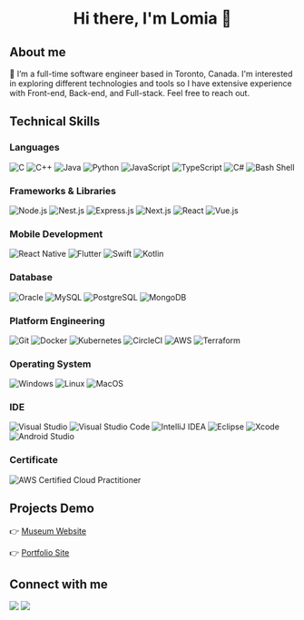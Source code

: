 <h1 align="center"> Hi there, I'm Lomia 👋 </h1>

## About me
<p> 👀 I’m a full-time software engineer based in Toronto, Canada. I'm interested in exploring different technologies and tools so I have extensive experience with Front-end, Back-end, and Full-stack. Feel free to reach out. </p>



## Technical Skills

### Languages
![C](https://img.shields.io/badge/-C-A8B9CC?style=flat&logo=C&logoColor=white)
![C++](https://img.shields.io/badge/-C++-00599C?style=flat&logo=C%2B%2B&logoColor=white)
![Java](https://img.shields.io/badge/-Java-007396?style=flat&logo=Java&logoColor=white)
![Python](https://img.shields.io/badge/-Python-3776AB?style=flat&logo=Python&logoColor=white)
![JavaScript](https://img.shields.io/badge/-JavaScript-F7DF1E?style=flat&logo=JavaScript&logoColor=black)
![TypeScript](https://img.shields.io/badge/-TypeScript-3178C6?style=flat&logo=TypeScript&logoColor=white)
![C#](https://img.shields.io/badge/-C%23-239120?style=flat&logo=C-Sharp&logoColor=white)
![Bash Shell](https://img.shields.io/badge/-Bash-4EAA25?style=flat&logo=GNU-Bash&logoColor=white)

### Frameworks & Libraries
![Node.js](https://img.shields.io/badge/-Node.js-339933?style=flat&logo=Node.js&logoColor=white)
![Nest.js](https://img.shields.io/badge/-Nest.js-red?style=flat&logo=NestJS&logoColor=white)
![Express.js](https://img.shields.io/badge/-Express.js-000000?style=flat&logo=Express&logoColor=white)
![Next.js](https://img.shields.io/badge/-Next.js-000000?style=flat&logo=Next.js&logoColor=white)
![React](https://img.shields.io/badge/-React-61DAFB?style=flat&logo=React&logoColor=white)
![Vue.js](https://img.shields.io/badge/-Vue.js-4FC08D?style=flat&logo=Vue.js&logoColor=white)

### Mobile Development
![React Native](https://img.shields.io/badge/-React%20Native-61DAFB?style=flat&logo=React&logoColor=white)
![Flutter](https://img.shields.io/badge/-Flutter-02569B?style=flat&logo=Flutter&logoColor=white)
![Swift](https://img.shields.io/badge/-Swift-FA7343?style=flat&logo=Swift&logoColor=white)
![Kotlin](https://img.shields.io/badge/-Kotlin-0095D5?style=flat&logo=Kotlin&logoColor=white)

### Database
![Oracle](https://img.shields.io/badge/-Oracle-F80000?style=flat&logo=Oracle&logoColor=white)
![MySQL](https://img.shields.io/badge/-MySQL-4479A1?style=flat&logo=MySQL&logoColor=white)
![PostgreSQL](https://img.shields.io/badge/-PostgreSQL-336791?style=flat&logo=PostgreSQL&logoColor=white)
![MongoDB](https://img.shields.io/badge/-MongoDB-47A248?style=flat&logo=MongoDB&logoColor=white)

### Platform Engineering
![Git](https://img.shields.io/badge/-Git-F05032?style=flat&logo=Git&logoColor=white)
![Docker](https://img.shields.io/badge/-Docker-2496ED?style=flat&logo=Docker&logoColor=white)
![Kubernetes](https://img.shields.io/badge/-Kubernetes-326CE5?style=flat&logo=Kubernetes&logoColor=white)
![CircleCI](https://img.shields.io/badge/-CircleCI-343434?style=flat&logo=CircleCI&logoColor=white)
![AWS](https://img.shields.io/badge/-AWS-232F3E?style=flat&logo=Amazon-AWS&logoColor=white)
![Terraform](https://img.shields.io/badge/-Terraform-8A2BE2?style=flat&logo=Terraform&logoColor=white)

### Operating System
![Windows](https://img.shields.io/badge/-Windows-0078D6?style=flat&logo=Windows&logoColor=white)
![Linux](https://img.shields.io/badge/-Linux-FCC624?style=flat&logo=Linux&logoColor=white)
![MacOS](https://img.shields.io/badge/-MacOS-000000?style=flat&logo=Apple&logoColor=white)

### IDE
![Visual Studio](https://img.shields.io/badge/-Visual%20Studio-5C2D91?style=flat&logo=Visual-Studio&logoColor=white)
![Visual Studio Code](https://img.shields.io/badge/-Visual%20Studio%20Code-007ACC?style=flat&logo=Visual-Studio-Code&logoColor=white)
![IntelliJ IDEA](https://img.shields.io/badge/-IntelliJ%20IDEA-000000?style=flat&logo=IntelliJ-IDEA&logoColor=white)
![Eclipse](https://img.shields.io/badge/-Eclipse-2C2255?style=flat&logo=Eclipse-IDE&logoColor=white)
![Xcode](https://img.shields.io/badge/-Xcode-147EFB?style=flat&logo=Xcode&logoColor=white)
![Android Studio](https://img.shields.io/badge/-Android%20Studio-3DDC84?style=flat&logo=Android-Studio&logoColor=white)

### Certificate
![AWS Certified Cloud Practitioner](https://img.shields.io/badge/-AWS%20Certified%20Cloud%20Practitioner-232F3E?style=flat&logo=Amazon-AWS&logoColor=white)


## Projects Demo

👉 [Museum Website](https://my-museum-app-two.vercel.app/)

👉 [Portfolio Site](https://lomia-portfolio.netlify.app/)


## Connect with me

<a href="mailto:lomia5w@gmail.com"><img src="https://img.shields.io/badge/-Gmail-grey?style=flat&logo=Gmail&logoColor=red"/><a> </a><a href="https://www.linkedin.com/in/lomiawu"><img src="https://img.shields.io/badge/-Lomia%20Wu%20-0077B5?style=flat&logo=Linkedin&logoColor=white"/></a>

<!---
LomiaW/LomiaW is a ✨ special ✨ repository because its `README.md` (this file) appears on your GitHub profile.
You can click the Preview link to take a look at your changes.
--->
